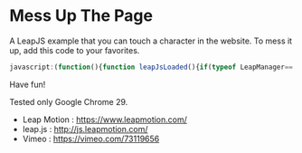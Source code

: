 Mess Up The Page
================

A LeapJS example that you can touch a character in the website.
To mess it up, add this code to your favorites.
```javascript
javascript:(function(){function leapJsLoaded(){if(typeof LeapManager=='undefined'){var app=document.createElement('script');app.setAttribute('src','https://raw.github.com/junichi-ishikura/mess-up-the-page/master/js/app.min.js');document.body.appendChild(app);}}if(typeof Leap=='undefined'){var leapJs=document.createElement('script');leapJs.setAttribute('src','https://js.leapmotion.com/0.2.0/leap.min.js');leapJs.onload=leapJsLoaded;document.body.appendChild(leapJs)}else{leapJsLoaded();}}());
```
Have fun!

Tested only Google Chrome 29.

* Leap Motion : https://www.leapmotion.com/
* leap.js : http://js.leapmotion.com/
* Vimeo : https://vimeo.com/73119656
